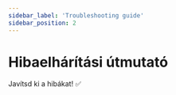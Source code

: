 ```yaml
---
sidebar_label: 'Troubleshooting guide'
sidebar_position: 2
---
```


# Hibaelhárítási útmutató

Javítsd ki a hibákat! ✅